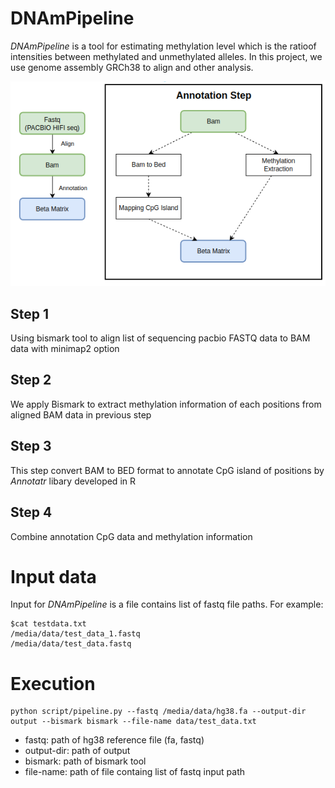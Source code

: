 # DNAmPipeline

_DNAmPipeline_ is a tool for estimating methylation level which is the ratioof intensities between methylated and unmethylated alleles. In this project, we use genome assembly GRCh38 to align and other analysis. 

![pipeline](images/pipeline.png)

## Step 1
Using bismark tool to align list of sequencing pacbio FASTQ data to BAM data with minimap2 option
## Step 2
We apply Bismark to extract methylation information of each positions from aligned BAM data in previous step
## Step 3
This step convert BAM to BED format to annotate CpG island of positions by _Annotatr_ libary developed in R

## Step 4
Combine annotation CpG data and methylation information
# Input data
Input for _DNAmPipeline_ is a file contains list of fastq file paths. For example:

```
$cat testdata.txt
/media/data/test_data_1.fastq
/media/data/test_data.fastq
```

# Execution

```
python script/pipeline.py --fastq /media/data/hg38.fa --output-dir output --bismark bismark --file-name data/test_data.txt
```
* fastq: path of hg38 reference file (fa, fastq)
* output-dir: path of output
* bismark: path of bismark tool
* file-name: path of file containg list of fastq input path


